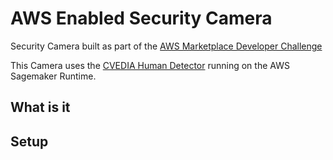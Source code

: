 # AWS Enabled Security Camera
Security Camera built as part of the [AWS Marketplace Developer Challenge](https://awsmarketplaceml.devpost.com/details/models)

This Camera uses the [CVEDIA Human Detector](https://aws.amazon.com/marketplace/pp/prodview-3dr4kos6pq5cq?ref_=ml_hackathon) running on the AWS Sagemaker Runtime.





## What is it

## Setup